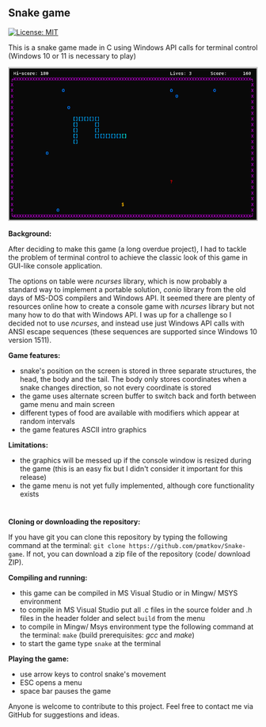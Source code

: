 ## Snake game
[![License: MIT](https://img.shields.io/badge/License-MIT-blue.svg)](https://opensource.org/licenses/MIT)

This is a snake game made in C using Windows API calls for terminal control (Windows 10 or 11 is necessary to play)

![Screenshot from the game](snake.png)

**Background:**

After deciding to make this game (a long overdue project), I had to tackle the problem of terminal control to achieve the classic look of this game in GUI-like console application. 

The options on table were *ncurses* library, which is now probably a standard way to implement a portable solution, *conio* library from the old days of MS-DOS compilers and Windows API. It seemed there are plenty of resources online how to create a console game with *ncurses* library but not many how to do that with Windows API. I was up for a challenge so I decided not to use *ncurses*, and instead use just Windows API calls with ANSI escape sequences (these sequences are supported since Windows 10 version 1511).

**Game features:**
-  snake's position on the screen is stored in three separate structures, the head, the body and the tail. The body only stores coordinates when a snake changes direction, so not every coordinate is stored
- the game uses alternate screen buffer to switch back and forth between game menu and main screen
- different types of food are available with modifiers which appear at random intervals
- the game features ASCII intro graphics

**Limitations:**
- the graphics will be messed up if the console window is resized during the game (this is an easy fix but I didn't consider it important for this release)
- the game menu is not yet fully implemented, although core functionality exists
#
**Cloning or downloading the repository:**

If you have git you can clone this repository by typing the following command at the terminal: `git clone https://github.com/pmatkov/Snake-game`. If not, you can download a zip file of the repository (code/ download ZIP).

**Compiling and running:**
- this game can be compiled in MS Visual Studio or in Mingw/ MSYS environment
- to compile in MS Visual Studio put all .c files in the source folder and .h files in the header folder and select `build` from the menu
- to compile in Mingw/ Msys environment type the following command at the terminal: `make` (build prerequisites: *gcc* and *make*)
- to start the game type `snake` at the terminal

**Playing the game:**
- use arrow keys to control snake's movement
- ESC opens a menu
- space bar pauses the game
 
Anyone is welcome to contribute to this project. Feel free to contact me via GitHub for suggestions and ideas.
